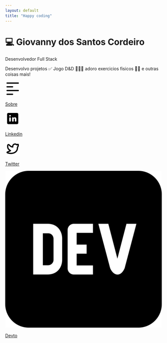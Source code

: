 ```yaml
---
layout: default
title: "Happy coding"
---
```


<main class="flex flex-col items-center justify-center w-full h-dvh gap-6 xl:w-full">
  <div class="flex flex-col gap-2 w-5/6 xl:w-3/6 md:w-3/5">
    <h1 class="font-Prosto-Sans-Bold text-xl xl:text-4xl md:text-3xl">💻 Giovanny dos Santos Cordeiro</h1>
    <p class="italic text-lg xl:text-">Desenvolvedor Full Stack</p>
    <p class="text-base xl:text-xl">Desenvolvo projetos ✅ Jogo D&D 🧙🏻‍♂ adoro exercicios fisicos 💪🏼 e outras coisas mais!</p>
  </div>
  <div class="flex flex-row flex-wrap justify-start h-12 w-5/6 gap-2 xl:w-3/6 xl:gap-6 md:w-3/5">
    <!-- falta fazer os elementos pequenos (dev.to, linkedin, sobre, twitter) -->
    <!-- pagina about -->
    <!-- responsividade -->
    <a href="/sobre" class="w-32 h-full flex justify-center items-center border-2 border-zinc-500 rounded-lg bg-gray-200 flex xl:w-36 hover:bg-gray-100">
      <div class="w-1/3 flex justify-center items-center">
        <img src="./assets/imgs/sobre.svg" alt="" srcset="" class="w-5">
      </div>
      <div class="w-2/3 flex flex-row items-center">
        <p class="text-base">Sobre</p>
      </div>
    </a>
    <a href="https://www.linkedin.com/in/giovannycordeiro/" target="_blank" class="w-32 h-full flex justify-center items-center border-2 border-zinc-500 rounded-lg bg-gray-200 flex xl:w-36 hover:bg-gray-100">
      <div class="w-1/3 flex justify-center items-center">
        <img src="./assets/imgs/linkedin.svg" alt="" srcset="" class="w-6">
      </div>
      <div class="w-2/3 flex flex-row items-center">
        <p class="text-base">Linkedin</p>
      </div>
    </a>
    <a href="https://x.com/GiovannyDev" target="_blank" class="w-32 h-full flex justify-center items-center border-2 border-zinc-500 rounded-lg bg-gray-200 flex xl:w-36 hover:bg-gray-100">
      <div class="w-1/3 flex justify-center items-center">
        <img src="./assets/imgs/twitter.svg" alt="" srcset="" class="w-6">
      </div>
      <div class="w-2/3 flex flex-row items-center">
        <p class="text-base">Twitter</p>
      </div>
    </a>
    <a href="https://dev.to/giovannycordeiro" target="_blank" class="w-32 h-full flex justify-center items-center border-2 border-zinc-500 rounded-lg bg-gray-200 flex xl:w-36 hover:bg-gray-100">
      <div class="w-1/3 flex justify-center items-center">
        <img src="./assets/imgs/dev-to.svg" alt="" srcset="" class="w-6">
      </div>
      <div class="w-2/3 flex flex-row items-center">
        <p class="text-base ">Devto</p>
      </div>
    </a>
  </div>
</main>